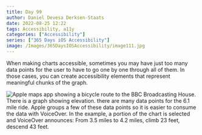 ```yaml
---
title: Day 99
author: Daniel Devesa Derksen-Staats
date: 2022-08-25 12:22
tags: Accessibility, a11y
categories: ["Accessibility"]
series: ["365 Days iOS Accessibility"]
image: /Images/365DaysIOSAccessibility/image111.jpg
---
```


When making charts accessible, sometimes you may have just too many data points for the user to have to go one by one through all of them. In those cases, you can create accessibility elements that represent meaningful chunks of the graph.

![Apple maps app showing a bicycle route to the BBC Broadcasting House. There is a graph showing elevation. there are many data points for the 6.1 mile ride. Apple groups a few of these data points so it is easier to consume the data with VoiceOver. In the example, a portion of the chart is selected and VoiceOver announces: From 3.5 miles to 4.2 miles, climb 23 feet, descend 43 feet.](/Images/365DaysIOSAccessibility/image111.jpg)